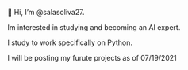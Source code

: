 👋 Hi, I’m @salasoliva27.

Im interested in studying and becoming an AI expert.

I study to work specifically on Python.

I will be posting my furute projects as of 07/19/2021

